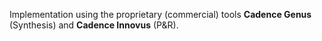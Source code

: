 Implementation using the proprietary (commercial) tools **Cadence Genus** (Synthesis) and **Cadence Innovus** (P&R).
